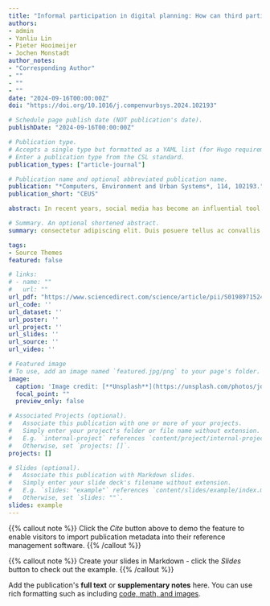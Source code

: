 ```yaml
---
title: "Informal participation in digital planning: How can third parties use social media to shift power relations in planning?"
authors:
- admin
- Yanliu Lin
- Pieter Hooimeijer
- Jochen Monstadt
author_notes:
- "Corresponding Author"
- ""
- ""
- ""
date: "2024-09-16T00:00:00Z"
doi: "https://doi.org/10.1016/j.compenvurbsys.2024.102193"

# Schedule page publish date (NOT publication's date).
publishDate: "2024-09-16T00:00:00Z"

# Publication type.
# Accepts a single type but formatted as a YAML list (for Hugo requirements).
# Enter a publication type from the CSL standard.
publication_types: ["article-journal"]

# Publication name and optional abbreviated publication name.
publication: "*Computers, Environment and Urban Systems*, 114, 102193."
publication_short: "CEUS"

abstract: In recent years, social media has become an influential tool for engaging various participants and facilitating inclusivity in digital planning. While many studies highlight local governments' use of social media for formal participation, limited research assesses its impact on power dynamics in informal participation. This study aims to fill the gap by identifying key features of social media that facilitate informal participation and applying Castells' four forms of network power to understand power dynamics among civil society, journalism, citizens, and governments in planning processes. It also develops a novel mixed-methods approach that combines social media scraping, social network analysis (SNA), semi-structured interviews, and field observation. This approach is applied to investigate the Enning Road regeneration project in Guangzhou as a case study. Analyzing data from China's Weibo, the study reveals network disputes across three dimensions: graph, community, and network statistics. Hyperlink-Induced Topic Search (HITS) and community detection results suggest that civil society and journalism have substantial networked power as they strategically utilize social media to promote collaboration, mobilize citizens, and foster communities. They also excise network-making power by switching online and offline networks, thereby transmitting online debate to a wide range of audiences and compelling local governments to shift planning priorities from demolitions to preservation.

# Summary. An optional shortened abstract.
summary: consectetur adipiscing elit. Duis posuere tellus ac convallis placerat. Proin tincidunt magna sed ex sollicitudin condimentum.

tags:
- Source Themes
featured: false

# links:
# - name: ""
#   url: ""
url_pdf: "https://www.sciencedirect.com/science/article/pii/S0198971524001224"
url_code: ''
url_dataset: ''
url_poster: ''
url_project: ''
url_slides: ''
url_source: ''
url_video: ''

# Featured image
# To use, add an image named `featured.jpg/png` to your page's folder. 
image:
  caption: 'Image credit: [**Unsplash**](https://unsplash.com/photos/jdD8gXaTZsc)'https://secure-ecsd.elsevier.com/covers/80/Tango2/large/01989715.jpg
  focal_point: ""
  preview_only: false

# Associated Projects (optional).
#   Associate this publication with one or more of your projects.
#   Simply enter your project's folder or file name without extension.
#   E.g. `internal-project` references `content/project/internal-project/index.md`.
#   Otherwise, set `projects: []`.
projects: []

# Slides (optional).
#   Associate this publication with Markdown slides.
#   Simply enter your slide deck's filename without extension.
#   E.g. `slides: "example"` references `content/slides/example/index.md`.
#   Otherwise, set `slides: ""`.
slides: example
---
```


{{% callout note %}}
Click the *Cite* button above to demo the feature to enable visitors to import publication metadata into their reference management software.
{{% /callout %}}

{{% callout note %}}
Create your slides in Markdown - click the *Slides* button to check out the example.
{{% /callout %}}

Add the publication's **full text** or **supplementary notes** here. You can use rich formatting such as including [code, math, and images](https://docs.hugoblox.com/content/writing-markdown-latex/).
